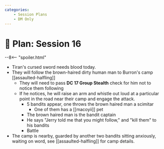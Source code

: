```yaml
---
categories:
    - Session Plans
    - DM Only
---
```


# 🔐 Plan: Session 16

--8<-- "spoiler.html"

- Tiran's cursed sword needs blood today.
- They will follow the brown-haired dirty human man to Burron's camp [[assaulted-halfling]]
  - They will need to pass **DC 17 Group Stealth** check for him not to notice them following
  - If he notices, he will raise an arm and whistle out loud at a particular point in the road near their camp and engage the attack.
    - 5 bandits appear, one throws the brown haired man a scimitar
      - One of them has a [[macoyii]] pet
    - The brown haired man is the bandit captain
    - He says "Jerry told me that you might follow," and "kill them" to his bandits
    - Battle
- The camp is nearby, guarded by another two bandits sitting anxiously, waiting on word, see [[assaulted-halfling]] for camp details.
